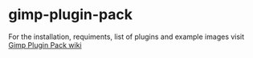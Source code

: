 # gimp-plugin-pack

For the installation, requiments, list of plugins and example images visit [Gimp Plugin Pack wiki](Home)
